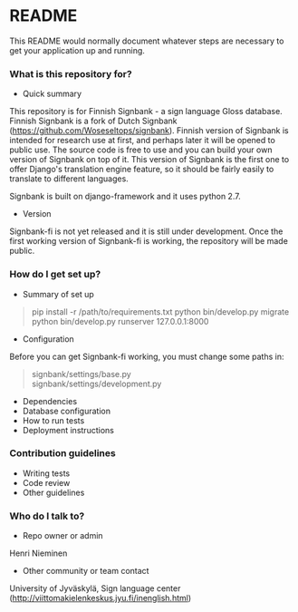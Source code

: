 # README #

This README would normally document whatever steps are necessary to get your application up and running.

### What is this repository for? ###

* Quick summary

This repository is for Finnish Signbank - a sign language Gloss database.
Finnish Signbank is a fork of Dutch Signbank (https://github.com/Woseseltops/signbank).
Finnish version of Signbank is intended for research use at first, and perhaps later it will be opened to public use.
The source code is free to use and you can build your own version of Signbank on top of it. This version of Signbank is the first one to offer Django's translation engine feature, so it should be fairly easily to translate to different languages.

Signbank is built on django-framework and it uses python 2.7.

* Version

Signbank-fi is not yet released and it is still under development.
Once the first working version of Signbank-fi is working, the repository will be made public.

### How do I get set up? ###

* Summary of set up

> pip install -r /path/to/requirements.txt
> python bin/develop.py migrate
> python bin/develop.py runserver 127.0.0.1:8000

* Configuration

Before you can get Signbank-fi working, you must change some paths in:  
> signbank/settings/base.py  
> signbank/settings/development.py                              

* Dependencies
* Database configuration
* How to run tests
* Deployment instructions

### Contribution guidelines ###

* Writing tests
* Code review
* Other guidelines

### Who do I talk to? ###

* Repo owner or admin

Henri Nieminen

* Other community or team contact

University of Jyväskylä, Sign language center (http://viittomakielenkeskus.jyu.fi/inenglish.html)